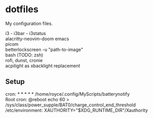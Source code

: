 # dotfiles
My configuration files.

i3 - i3bar - i3status\
alacritty-neovim-doom emacs\
picom\
betterlockscreen -u "path-to-image"\
bash (TODO: zsh)\
rofi, dunst, cronie\
acpilight as xbacklight replacement

## Setup
cron: * * * * * /home/royce/.config/MyScripts/batterynotify\
Root cron: @reboot echo 60 > /sys/class/power_supple/BAT0/charge_control_end_threshold\
/etc/environment: XAUTHORITY="$XDG_RUNTIME_DIR"/Xauthority
